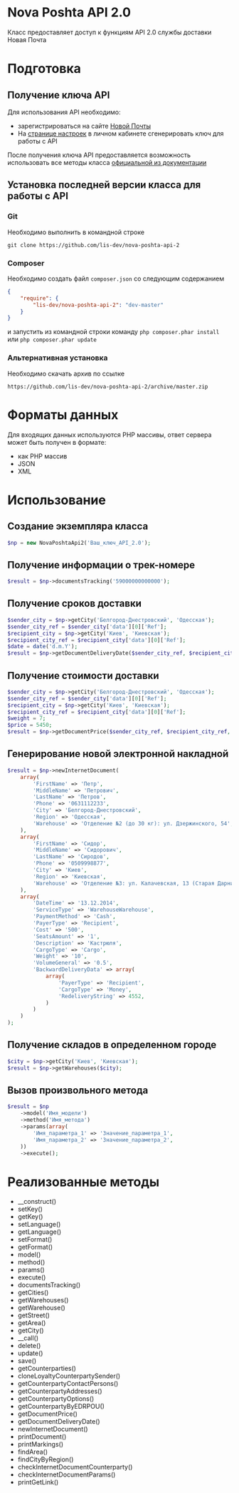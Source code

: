 # Nova Poshta API 2.0
Класс предоставляет доступ к функциям API 2.0 службы доставки Новая Почта

# Подготовка
## Получение ключа API
Для использования API необходимо: 
* зарегистрироваться на сайте [Новой Почты](http://novaposhta.ua)
* На [странице настроек](https://my.novaposhta.ua/settings/index#apikeys) в личном кабинете сгенерировать ключ для работы с API 

После получения ключа API предоставляется возможность использовать все методы класса [официальной из документации](https://my.novaposhta.ua/data/API2-200215-1622-28.pdf)

## Установка последней версии класса для работы с API
### Git
Необходимо выполнить в командной строке
```git
git clone https://github.com/lis-dev/nova-poshta-api-2
```
### Composer
Необходимо создать файл ``composer.json`` со следующим содержанием  
```json
{
    "require": {
        "lis-dev/nova-poshta-api-2": "dev-master"
    }
}
```
и запустить из командной строки команду ``php composer.phar install`` или ``php composer.phar update``
### Альтернативная установка
Необходимо скачать архив по ссылке
```
https://github.com/lis-dev/nova-poshta-api-2/archive/master.zip
```
# Форматы данных
Для входящих данных используются PHP массивы, ответ сервера может быть получен в формате:
* как PHP массив
* JSON
* XML

# Использование 
## Создание экземпляра класса
```php
$np = new NovaPoshtaApi2('Ваш_ключ_API_2.0');
```
## Получение информации о трек-номере
```php
$result = $np->documentsTracking('59000000000000');
```
## Получение сроков доставки
```php
$sender_city = $np->getCity('Белгород-Днестровский', 'Одесская');
$sender_city_ref = $sender_city['data'][0]['Ref'];
$recipient_city = $np->getCity('Киев', 'Киевская');
$recipient_city_ref = $recipient_city['data'][0]['Ref'];
$date = date('d.m.Y');
$result = $np->getDocumentDeliveryDate($sender_city_ref, $recipient_city_ref, 'WarehouseWarehouse', $date);	
```
## Получение стоимости доставки
```php
$sender_city = $np->getCity('Белгород-Днестровский', 'Одесская');
$sender_city_ref = $sender_city['data'][0]['Ref'];
$recipient_city = $np->getCity('Киев', 'Киевская');
$recipient_city_ref = $recipient_city['data'][0]['Ref'];
$weight = 7;
$price = 5450;
$result = $np->getDocumentPrice($sender_city_ref, $recipient_city_ref, 'WarehouseWarehouse', $weight, $price);

```
## Генерирование новой электронной накладной
```php
$result = $np->newInternetDocument(
	array(
		'FirstName' => 'Петр',
		'MiddleName' => 'Петрович',
		'LastName' => 'Петров',
		'Phone' => '0631112233',
		'City' => 'Белгород-Днестровский',
		'Region' => 'Одесская',
		'Warehouse' => 'Отделение №2 (до 30 кг): ул. Дзержинского, 54',
	),
	array(
		'FirstName' => 'Сидор',
		'MiddleName' => 'Сидорович',
		'LastName' => 'Сиродов',
		'Phone' => '0509998877',
		'City' => 'Киев',
		'Region' => 'Киевская',
		'Warehouse' => 'Отделение №3: ул. Калачевская, 13 (Старая Дарница)',
	),
	array(
		'DateTime' => '13.12.2014',
		'ServiceType' => 'WarehouseWarehouse',
		'PaymentMethod' => 'Cash',
		'PayerType' => 'Recipient',
		'Cost' => '500',
		'SeatsAmount' => '1',
		'Description' => 'Кастрюля',
		'CargoType' => 'Cargo',
		'Weight' => '10',
		'VolumeGeneral' => '0.5',
		'BackwardDeliveryData' => array(
			array(
				'PayerType' => 'Recipient',
				'CargoType' => 'Money',
	 			'RedeliveryString' => 4552,
 			)
		)
	)
);
```
## Получение складов в определенном городе
```php
$city = $np->getCity('Киев', 'Киевская');
$result = $np->getWarehouses($city);
```
## Вызов произвольного метода
```php
$result = $np
	->model('Имя_модели')
	->method('Имя_метода')
	->params(array(
		'Имя_параметра_1' => 'Значение_параметра_1',
		'Имя_параметра_2' => 'Значение_параметра_2',
	))
	->execute();
```
# Реализованные методы
* __construct()
* setKey()
* getKey()
* setLanguage()
* getLanguage()
* setFormat()
* getFormat()
* model()
* method()
* params()
* execute()
* documentsTracking()
* getCities()
* getWarehouses()
* getWarehouse()
* getStreet()
* getArea()
* getCity()
* __call()
* delete()
* update()
* save()
* getCounterparties()
* cloneLoyaltyCounterpartySender()
* getCounterpartyContactPersons()
* getCounterpartyAddresses()
* getCounterpartyOptions()
* getCounterpartyByEDRPOU()
* getDocumentPrice()
* getDocumentDeliveryDate()
* newInternetDocument()
* printDocument()
* printMarkings()
* findArea()
* findCityByRegion()
* checkInternetDocumentCounterparty()
* checkInternetDocumentParams()
* printGetLink()
